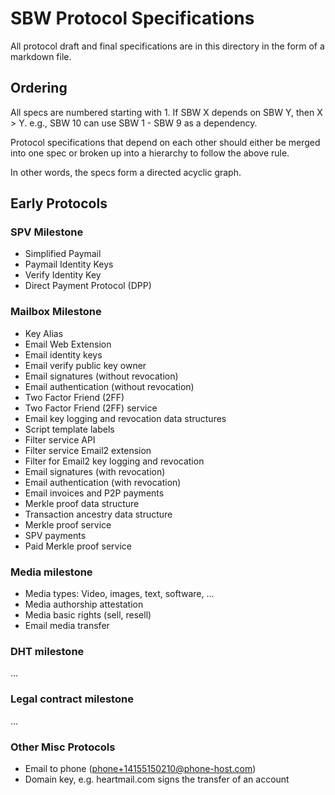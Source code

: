 SBW Protocol Specifications
===========================

All protocol draft and final specifications are in this directory in the form of
a markdown file.

Ordering
--------

All specs are numbered starting with 1. If SBW X depends on SBW Y, then X > Y.
e.g., SBW 10 can use SBW 1 - SBW 9 as a dependency.

Protocol specifications that depend on each other should either be merged into
one spec or broken up into a hierarchy to follow the above rule.

In other words, the specs form a directed acyclic graph.

Early Protocols
---------------

### SPV Milestone

* Simplified Paymail
* Paymail Identity Keys
* Verify Identity Key
* Direct Payment Protocol (DPP)

### Mailbox Milestone

* Key Alias
* Email Web Extension
* Email identity keys
* Email verify public key owner
* Email signatures (without revocation)
* Email authentication (without revocation)
* Two Factor Friend (2FF)
* Two Factor Friend (2FF) service
* Email key logging and revocation data structures
* Script template labels
* Filter service API
* Filter service Email2 extension
* Filter for Email2 key logging and revocation
* Email signatures (with revocation)
* Email authentication (with revocation)
* Email invoices and P2P payments
* Merkle proof data structure
* Transaction ancestry data structure
* Merkle proof service
* SPV payments
* Paid Merkle proof service

### Media milestone

* Media types: Video, images, text, software, ...
* Media authorship attestation
* Media basic rights (sell, resell)
* Email media transfer

### DHT milestone

...

### Legal contract milestone

...

### Other Misc Protocols

* Email to phone (phone+14155150210@phone-host.com)
* Domain key, e.g. heartmail.com signs the transfer of an account